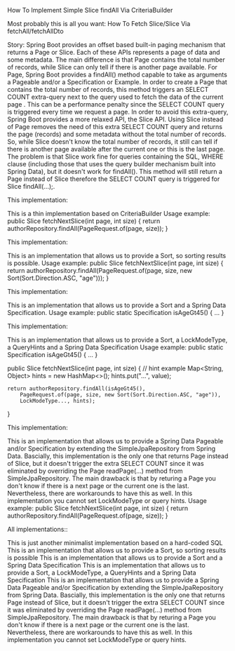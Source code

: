 How To Implement Simple Slice<T> findAll Via CriteriaBuilder

Most probably this is all you want: How To Fetch Slice<entity>/Slice<dto> Via fetchAll/fetchAllDto

Story: Spring Boot provides an offset based built-in paging mechanism that returns a Page or Slice. Each of these APIs represents a page of data and some metadata. The main difference is that Page contains the total number of records, while Slice can only tell if there is another page available. For Page, Spring Boot provides a findAll() method capable to take as arguments a Pageable and/or a Specification or Example. In order to create a Page that contains the total number of records, this method triggers an SELECT COUNT extra-query next to the query used to fetch the data of the current page . This can be a performance penalty since the SELECT COUNT query is triggered every time we request a page. In order to avoid this extra-query, Spring Boot provides a more relaxed API, the Slice API. Using Slice instead of Page removes the need of this extra SELECT COUNT query and returns the page (records) and some metadata without the total number of records. So, while Slice doesn't know the total number of records, it still can tell if there is another page available after the current one or this is the last page. The problem is that Slice work fine for queries containing the SQL, WHERE clause (including those that uses the query builder mechanism built into Spring Data), but it doesn't work for findAll(). This method will still return a Page instead of Slice therefore the SELECT COUNT query is triggered for Slice<T> findAll(...);.

This implementation:

This is a thin implementation based on CriteriaBuilder
Usage example:
public Slice<Author> fetchNextSlice(int page, int size) {
return authorRepository.findAll(PageRequest.of(page, size));
}

This implementation:

This is an implementation that allows us to provide a Sort, so sorting results is possible.
Usage example:
public Slice<Author> fetchNextSlice(int page, int size) {
return authorRepository.findAll(PageRequest.of(page, size, new Sort(Sort.Direction.ASC, "age")));
}

This implementation:

This is an implementation that allows us to provide a Sort and a Spring Data Specification.
Usage example:
public static Specification<Author> isAgeGt45() {
...
}

This implementation:

This is an implementation that allows us to provide a Sort, a LockModeType, a QueryHints and a Spring Data Specification
Usage example:
public static Specification<Author> isAgeGt45() {
...
}

public Slice<Author> fetchNextSlice(int page, int size) {
// hint example
Map<String, Object> hints = new HashMap<>();
hints.put("...", value);

    return authorRepository.findAll(isAgeGt45(),
        PageRequest.of(page, size, new Sort(Sort.Direction.ASC, "age")),
        LockModeType..., hints);
}

This implementation:

This is an implementation that allows us to provide a Spring Data Pageable and/or Specification by extending the SimpleJpaRepository from Spring Data. Bascially, this implementation is the only one that returns Page<T> instead of Slice<T>, but it doesn't trigger the extra SELECT COUNT since it was eliminated by overriding the Page<T> readPage(...) method from SimpleJpaRepository. The main drawback is that by returing a Page<T> you don't know if there is a next page or the current one is the last. Nevertheless, there are workarounds to have this as well. In this implementation you cannot set LockModeType or query hints.
Usage example:
public Slice<Author> fetchNextSlice(int page, int size) {
return authorRepository.findAll(PageRequest.of(page, size));
}


All implementations::

This is just another minimalist implementation based on a hard-coded SQL
This is an implementation that allows us to provide a Sort, so sorting results is possible
This is an implementation that allows us to provide a Sort and a Spring Data Specification
This is an implementation that allows us to provide a Sort, a LockModeType, a QueryHints and a Spring Data Specification
This is an implementation that allows us to provide a Spring Data Pageable and/or Specification by extending the SimpleJpaRepository from Spring Data. Bascially, this implementation is the only one that returns Page<T> instead of Slice<T>, but it doesn't trigger the extra SELECT COUNT since it was eliminated by overriding the Page<T> readPage(...) method from SimpleJpaRepository. The main drawback is that by returing a Page<T> you don't know if there is a next page or the current one is the last. Nevertheless, there are workarounds to have this as well. In this implementation you cannot set LockModeType or query hints.